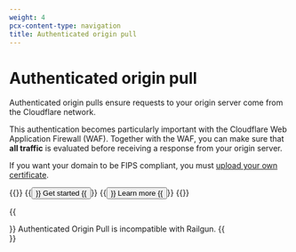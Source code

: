 ```yaml
---
weight: 4
pcx-content-type: navigation
title: Authenticated origin pull
---
```


# Authenticated origin pull

Authenticated origin pulls ensure requests to your origin server come from the Cloudflare network.

This authentication becomes particularly important with the Cloudflare Web Application Firewall (WAF). Together with the WAF, you can make sure that **all traffic** is evaluated before receiving a response from your origin server.

If you want your domain to be FIPS compliant, you must [upload your own certificate](set-up#per-hostname--customer-certificates).

{{<button-group>}}
  {{<button type="primary" href="set-up">}}
    Get started
  {{</button>}}
  {{<button type="secondary" href="explanation">}}
    Learn more
  {{</button>}}
{{</button-group>}}

{{<Aside type="warning" header="Important">}}
Authenticated Origin Pull is incompatible with Railgun.
{{</Aside>}}